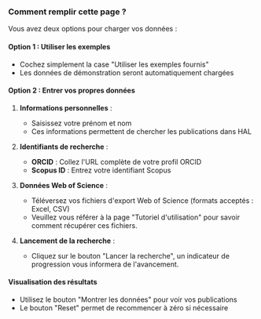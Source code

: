 ### Comment remplir cette page ?

Vous avez deux options pour charger vos données :

#### Option 1 : Utiliser les exemples
- Cochez simplement la case "Utiliser les exemples fournis"
- Les données de démonstration seront automatiquement chargées

#### Option 2 : Entrer vos propres données
1. **Informations personnelles** :
    - Saisissez votre prénom et nom
    - Ces informations permettent de chercher les publications dans HAL

2. **Identifiants de recherche** :
    - **ORCID** : Collez l'URL complète de votre profil ORCID
    - **Scopus ID** : Entrez votre identifiant Scopus

3. **Données Web of Science** :
    - Téléversez vos fichiers d'export Web of Science (formats acceptés : Excel, CSV)
    - Veuillez vous référer à la page "Tutoriel d'utilisation" pour savoir comment récupérer ces fichiers.

4. **Lancement de la recherche** :
    - Cliquez sur le bouton "Lancer la recherche", un indicateur de progression vous informera de l'avancement.

#### Visualisation des résultats
- Utilisez le bouton "Montrer les données" pour voir vos publications
- Le bouton "Reset" permet de recommencer à zéro si nécessaire